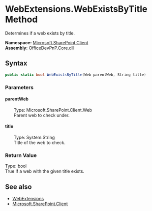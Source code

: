 # WebExtensions.WebExistsByTitle Method  
 Determines if a web exists by title.   

**Namespace:** [Microsoft.SharePoint.Client](Microsoft.SharePoint.Client.md)  
**Assembly:** OfficeDevPnP.Core.dll  
## Syntax
```C#
public static bool WebExistsByTitle(Web parentWeb, String title)
```
### Parameters
#### parentWeb  
&emsp;&emsp;Type: Microsoft.SharePoint.Client.Web  
&emsp;&emsp;Parent web to check under.  

  

#### title  
&emsp;&emsp;Type: System.String  
&emsp;&emsp;Title of the web to check.  

  

### Return Value
Type: bool  
True if a web with the given title exists.  


## See also
- [WebExtensions](Microsoft.SharePoint.Client.WebExtensions.md) 
- [Microsoft.SharePoint.Client](Microsoft.SharePoint.Client.md) 
